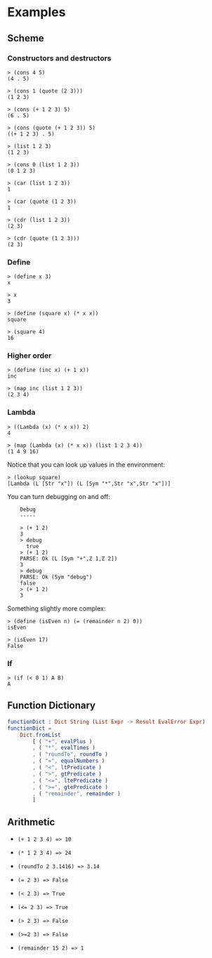 # Examples


## Scheme

### Constructors and destructors

```text
> (cons 4 5)
(4 . 5)

> (cons 1 (quote (2 3)))
(1 2 3)

> (cons (+ 1 2 3) 5)
(6 . 5)

> (cons (quote (+ 1 2 3)) 5)
((+ 1 2 3) . 5)

> (list 1 2 3)
(1 2 3)

> (cons 0 (list 1 2 3))
(0 1 2 3)

> (car (list 1 2 3))
1

> (car (quote (1 2 3))
1

> (cdr (list 1 2 3))
(2 3)

> (cdr (quote (1 2 3)))
(2 3)
```

### Define

``` 
> (define x 3)
x

> x
3

> (define (square x) (* x x))
square

> (square 4)
16
```

### Higher order

```text
> (define (inc x) (+ 1 x))
inc

> (map inc (list 1 2 3))
(2 3 4)
```


### Lambda

```text
> ((Lambda (x) (* x x)) 2)
4

> (map (Lambda (x) (* x x)) (list 1 2 3 4))
(1 4 9 16)
```

Notice that you can look up values in the environment:

```
> (lookup square)
[Lambda (L [Str "x"]) (L [Sym "*",Str "x",Str "x"])]
```

You can turn debugging on and off:

```text
    Debug
    -----

    > (+ 1 2)
    3
    > debug
      true
    > (+ 1 2)
    PARSE: Ok (L [Sym "+",Z 1,Z 2])
    3
    > debug
    PARSE: Ok (Sym "debug")
    false
    > (+ 1 2)
    3
```

Something slightly more complex:

```
> (define (isEven n) (= (remainder n 2) 0))
isEven

> (isEven 17)
False
```

### If

```text
> (if (< 0 1) A B)
A
```


## Function Dictionary

```elm
functionDict : Dict String (List Expr -> Result EvalError Expr)
functionDict =
    Dict.fromList
        [ ( "+", evalPlus )
        , ( "*", evalTimes )
        , ( "roundTo", roundTo )
        , ( "=", equalNumbers )
        , ( "<", ltPredicate )
        , ( ">", gtPredicate )
        , ( "<=", ltePredicate )
        , ( ">=", gtePredicate )
        , ( "remainder", remainder )
        ]
```

## Arithmetic

- `(+ 1 2 3 4) => 10`

- `(* 1 2 3 4) => 24`

- `(roundTo 2 3.1416) => 3.14`

- `(= 2 3) => False`

- `(< 2 3) => True`

- `(<= 2 3) => True`

- `(> 2 3) => False`

- `(>=2 3) => False`

- `(remainder 15 2) => 1`